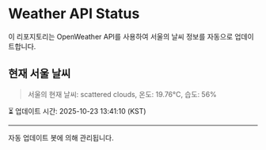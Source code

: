
# Weather API Status

이 리포지토리는 OpenWeather API를 사용하여 서울의 날씨 정보를 자동으로 업데이트합니다.

## 현재 서울 날씨
> 서울의 현재 날씨: scattered clouds, 온도: 19.76°C, 습도: 56%

⏳ 업데이트 시간: 2025-10-23 13:41:10 (KST)

---
자동 업데이트 봇에 의해 관리됩니다.
